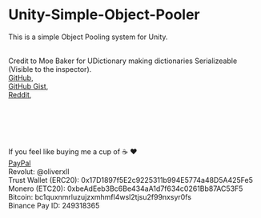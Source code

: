 # Unity-Simple-Object-Pooler

<p>
  This is a simple Object Pooling system for Unity. <br> 
  <br>
  
  
</p>

<p>
  Credit to Moe Baker for UDictionary making dictionaries Serializeable (Visible to the inspector). <br>
  <a href="https://github.com/Moe-Baker">GitHub</a>, <br>
  <a href="https://gist.github.com/Moe-Baker">GitHub Gist</a>, <br>
  <a href="https://www.reddit.com/user/Moe_Baker">Reddit</a>, <br>
</p>
<br>
<br>
<br>
<br>
<p>
  If you feel like buying me a cup of ☕ ❤ <br>
  <a href="https://www.paypal.com/donate/?hosted_button_id=FPR6AWS677J96">PayPal</a> <br>
  Revolut: @oliverxll <br>
  Trust Wallet (ERC20): 0x17D1897f5E2c9225311b994E5774a48D5A425Fe5 <br>
  Monero (ETC20): 0xbeAdEeb3Bc6Be434aA1d7f634c0261Bb87AC53F5 <br>
  Bitcoin: bc1quxnmrluzujzxmhmfl4wsl2tjsu2f99nxsyr0fs <br>
  Binance Pay ID: 249318365 <br>
</p>
